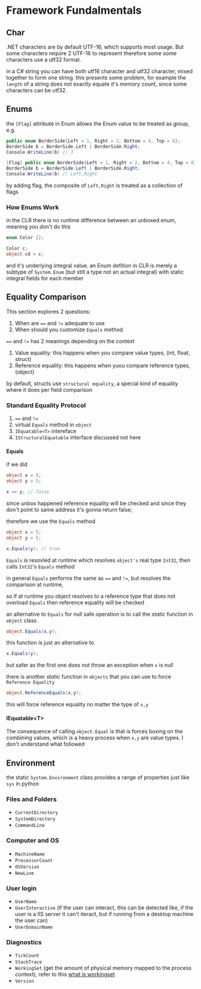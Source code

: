 # Framework Fundalmentals

## Char

.NET characters are by default UTF-16, which supports most usage. But some characters require 2 UTF-16 to represent therefore some some characters use a utf32 format.

in a C# string you can have both utf16 character and utf32 character, mixed together to form one string. this presents some problem, for example the `length` of a string does not exactly equate it's memory count, since some characters can be utf32.

## Enums

the `[Flag]` attribute in Enum allows the Enum value to be treated as group, e.g.

```C#
public enum BorderSide{Left = 1, Right = 2, Bottom = 4, Top = 8};
BorderSide b = BorderSide.Left | BorderSide.Right;
Console.WriteLine(b) // 3

[Flag] public enum BorderSide{Left = 1, Right = 2, Bottom = 4, Top = 8};
BorderSide b = BorderSide.Left | BorderSide.Right;
Console.WriteLine(b) // Left,Right
```

by adding flag, the composite of `Left,Right` is treated as a collection of flags

### How Enums Work

in the CLR there is no runtime difference between an unboxed enum, meaning you don't do this

```C#
enum Color {};

Color c;
object cd = c;
```

and it's underlying integral value. an Enum defition in CLR is merely a subtype of `System.Enum` (but still a type not an actual integral) with static integral fields for each member

## Equality Comparison

This section explores 2 questions:

1. When are `==` and `!=` adequate to use
2. When should you customize `Equals` method

`==` and `!=` has 2 meanings depending on the context

1. Value equality: this happens when you compare value types, (int, float, struct)
2. Reference equality: this happens when yuou compare reference types, (object)

by default, structs use `structural equality`, a special kind of equality where it does per field comparison

### Standard Equality Protocol

1. `==` and `!=`
2. virtual `Equals` method in `object`
3. `IEquatable<T>` intereface
4. `IStructuralEquatable` interface discussed not here

#### Equals

if we did

```C#
object x = 5;
object y = 5;

x == y; // false
```

since unbox happened reference equality will be checked and since they don't point to same address it's gonna return false;

therefore we use the `Equals` method

```C#
object x = 5;
object y = 5;

x.Equals(y); // true
```

`Equals` is resovled at runtime which resolves `object's` real type `Int32`, then calls `Int32`'s `Equals` method

in general `Equals` performs the same as `==` and `!=`, but resolves the comparison at runtime,

so if at runtime you object resolves to a reference type that does not overload `Equals` then reference equality will be checked

an alternative to `Equals` for null safe operation is to call the _static_ function in `object` class

```C#
object.Equals(x,y);
```

this function is just an alternative to

```C#
x.Equals(y);
```

but safer as the first one does not throw an exception when `x` is null

there is another _static_ function in `objects` that you can use to force `Reference Equality`

```C#
object.ReferenceEquals(x,y);
```

this will force reference equality no matter the type of `x,y`

#### IEquatable\<T\>

The consequence of calling `object.Equal` is that is forces boxing on the combining values, which is a heavy process when `x,y` are value types. I don't understand what followed

## Environment

the static `System.Environment` class provides a range of properties just like `sys` in python

### Files and Folders

* `CurrentDirectory`
* `SystemDirectory`
* `CommandLine`

### Computer and OS

* `MachineName`
* `ProcessorCount`
* `OSVersion`
* `NewLine`

### User login

* `UserName`
* `UserInteractive` (if the user can interact, this can be detected like, if the user is a IIS server it can't iteract, but if running from a desktop machine the user can)
* `UserDomainName`

### Diagnostics

* `TickCount`
* `StackTrace`
* `WorkingSet` (get the amount of physical memory mapped to the process context), refer to this [what is workingset](https://stackoverflow.com/questions/3378874/environment-workingset-incorrectly-reports-memory-usage)
* `Version`